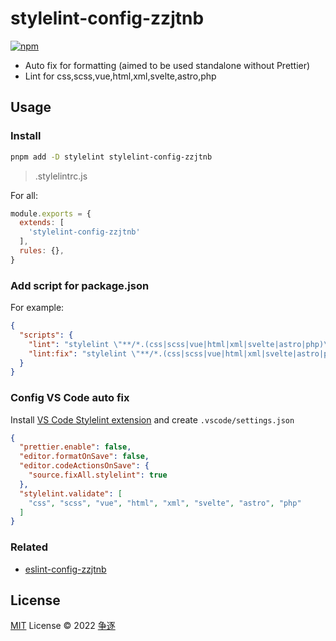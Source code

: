 # stylelint-config-zzjtnb

[![npm](https://img.shields.io/npm/v/stylelint-config-zzjtnb?color=a1b858&label=)](https://npmjs.com/package/stylelint-config-zzjtnb)

- Auto fix for formatting (aimed to be used standalone without Prettier)
- Lint for css,scss,vue,html,xml,svelte,astro,php

## Usage

### Install

```bash
pnpm add -D stylelint stylelint-config-zzjtnb
```

>.stylelintrc.js

For all:

```js
module.exports = {
  extends: [
    'stylelint-config-zzjtnb'
  ],
  rules: {},
}
```


### Add script for package.json

For example:

```json
{
  "scripts": {
    "lint": "stylelint \"**/*.(css|scss|vue|html|xml|svelte|astro|php)\" ",
    "lint:fix": "stylelint \"**/*.(css|scss|vue|html|xml|svelte|astro|php)\" --fix"
  }
}
```

### Config VS Code auto fix

Install [VS Code Stylelint extension](https://marketplace.visualstudio.com/items?itemName=stylelint.vscode-stylelint) and create `.vscode/settings.json`

```json
{
  "prettier.enable": false,
  "editor.formatOnSave": false,
  "editor.codeActionsOnSave": {
    "source.fixAll.stylelint": true
  },
  "stylelint.validate": [
    "css", "scss", "vue", "html", "xml", "svelte", "astro", "php"
  ]
}
```

### Related

- [eslint-config-zzjtnb](https://www.npmjs.com/package/eslint-config-zzjtnb)

## License

[MIT](./LICENSE) License &copy; 2022 [争逐](https://zzjtnb.com)
